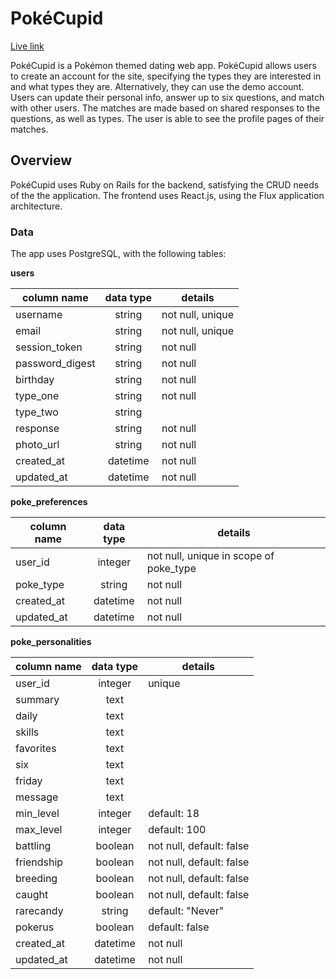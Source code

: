 # PokéCupid

[Live link][heroku]

[heroku]: pokecupid.herokuapp.com

PokéCupid is a Pokémon themed dating web app. PokéCupid allows users to create an account for the site, specifying the types they are interested in and what types they are. Alternatively, they can use the demo account. Users can update their personal info, answer up to six questions, and match with other users. The matches are made based on shared responses to the questions, as well as types. The user is able to see the profile pages of their matches.

## Overview
PokéCupid uses Ruby on Rails for the backend, satisfying the CRUD needs of the the application. The frontend uses React.js, using the Flux application architecture.

### Data
The app uses PostgreSQL, with the following tables:

**users**

| column name | data type | details |
| --- | :---: | --- |
| username | string | not null, unique |
| email | string | not null, unique |
| session_token | string | not null |
| password_digest | string | not null |
| birthday | string | not null |
| type_one | string | not null |
| type_two | string | |
| response | string | not null |
| photo_url | string | not null |
| created_at | datetime | not null |
| updated_at | datetime | not null |

**poke_preferences**

| column name | data type | details |
| --- | :---: | --- |
| user_id | integer | not null, unique in scope of poke_type |
| poke_type | string | not null |
| created_at | datetime | not null |
| updated_at | datetime | not null |

**poke_personalities**

| column name | data type | details |
| --- | :---: | --- |
| user_id | integer | unique |
| summary | text | |
| daily | text | |
| skills | text | |
| favorites | text | |
| six | text | |
| friday | text | |
| message | text | |
| min_level | integer | default: 18 |
| max_level | integer | default: 100 |
| battling | boolean | not null, default: false |
| friendship | boolean | not null, default: false |
| breeding | boolean | not null, default: false |
| caught | boolean | not null, default: false |
| rarecandy | string | default: "Never" |
| pokerus | boolean | default: false |
| created_at | datetime | not null |
| updated_at | datetime | not null |


